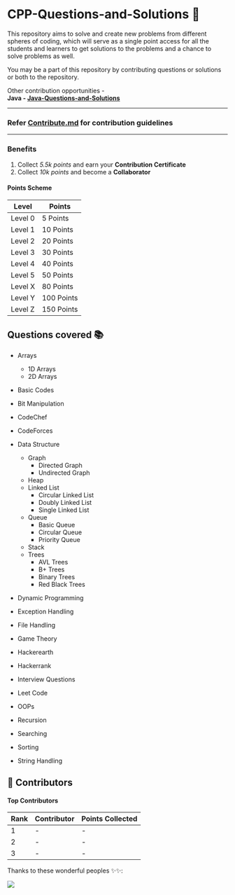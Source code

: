 # CPP-Questions-and-Solutions 🎯

This repository aims to solve and create new problems from different spheres of coding, which will serve as a single point access for all the students and learners to get solutions to the problems and a chance to solve problems as well.

You may be a part of this repository by contributing questions or solutions or both to the repository.

Other contribution opportunities - <br>
<b>Java - [Java-Questions-and-Solutions](https://github.com/SarthakKeshari/Java-Questions-and-Solutions)</b>

-----
### Refer [Contribute.md](https://github.com/SarthakKeshari/CPP-Questions-and-Solutions/blob/master/Contribute.md) for contribution guidelines
-----

### Benefits

1. Collect *5.5k points* and earn your **Contribution Certificate**
2. Collect *10k points* and become a **Collaborator**

#### Points Scheme
Level | Points
------------ | -------------
Level 0 | 5 Points
Level 1 | 10 Points
Level 2 | 20 Points
Level 3 | 30 Points
Level 4 | 40 Points
Level 5 | 50 Points
Level X | 80 Points
Level Y | 100 Points
Level Z | 150 Points

## Questions covered 📚

- Arrays
  - 1D Arrays
  - 2D Arrays

- Basic Codes

- Bit Manipulation

- CodeChef

- CodeForces

- Data Structure
  - Graph
    - Directed Graph
    - Undirected Graph
  - Heap
  - Linked List
    - Circular Linked List
    - Doubly Linked List
    - Single Linked List
  - Queue
    - Basic Queue
    - Circular Queue
    - Priority Queue
  - Stack
  - Trees
    - AVL Trees
    - B+ Trees
    - Binary Trees
    - Red Black Trees

- Dynamic Programming

- Exception Handling

- File Handling

- Game Theory

- Hackerearth

- Hackerrank

- Interview Questions

- Leet Code

- OOPs

- Recursion

- Searching

- Sorting

- String Handling



## 🌟 Contributors

#### Top Contributors
Rank | Contributor | Points Collected
------------ | ------------- | ---------
1 | - | -
2 | - | -
3 | - | -

Thanks to these wonderful peoples ✨✨:

<a href="https://github.com/SarthakKeshari/CPP-Questions-and-Solutions/graphs/contributors">
  <img src="https://contrib.rocks/image?repo=SarthakKeshari/CPP-Questions-and-Solutions" />
</a>

